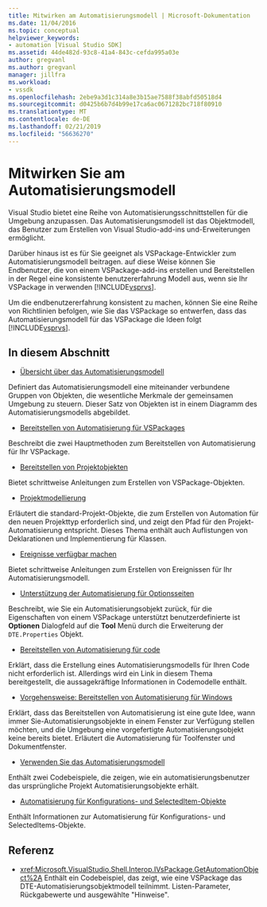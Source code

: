 ```yaml
---
title: Mitwirken am Automatisierungsmodell | Microsoft-Dokumentation
ms.date: 11/04/2016
ms.topic: conceptual
helpviewer_keywords:
- automation [Visual Studio SDK]
ms.assetid: 44de482d-93c8-41a4-843c-cefda995a03e
author: gregvanl
ms.author: gregvanl
manager: jillfra
ms.workload:
- vssdk
ms.openlocfilehash: 2ebe9a3d1c314a8e3b15ae7588f38abfd50518d4
ms.sourcegitcommit: d0425b6b7d4b99e17ca6ac0671282bc718f80910
ms.translationtype: MT
ms.contentlocale: de-DE
ms.lasthandoff: 02/21/2019
ms.locfileid: "56636270"
---
```

# <a name="contribute-to-the-automation-model"></a>Mitwirken Sie am Automatisierungsmodell
Visual Studio bietet eine Reihe von Automatisierungsschnittstellen für die Umgebung anzupassen. Das Automatisierungsmodell ist das Objektmodell, das Benutzer zum Erstellen von Visual Studio-add-ins und-Erweiterungen ermöglicht.

 Darüber hinaus ist es für Sie geeignet als VSPackage-Entwickler zum Automatisierungsmodell beitragen. auf diese Weise können Sie Endbenutzer, die von einem VSPackage-add-ins erstellen und Bereitstellen in der Regel eine konsistente benutzererfahrung Modell aus, wenn sie Ihr VSPackage in verwenden [!INCLUDE[vsprvs](../../code-quality/includes/vsprvs_md.md)].

 Um die endbenutzererfahrung konsistent zu machen, können Sie eine Reihe von Richtlinien befolgen, wie Sie das VSPackage so entwerfen, dass das Automatisierungsmodell für das VSPackage die Ideen folgt [!INCLUDE[vsprvs](../../code-quality/includes/vsprvs_md.md)].

## <a name="in-this-section"></a>In diesem Abschnitt
- [Übersicht über das Automatisierungsmodell](../../extensibility/internals/automation-model-overview.md)

 Definiert das Automatisierungsmodell eine miteinander verbundene Gruppen von Objekten, die wesentliche Merkmale der gemeinsamen Umgebung zu steuern. Dieser Satz von Objekten ist in einem Diagramm des Automatisierungsmodells abgebildet.

- [Bereitstellen von Automatisierung für VSPackages](../../extensibility/internals/providing-automation-for-vspackages.md)

 Beschreibt die zwei Hauptmethoden zum Bereitstellen von Automatisierung für Ihr VSPackage.

- [Bereitstellen von Projektobjekten](../../extensibility/internals/exposing-project-objects.md)

 Bietet schrittweise Anleitungen zum Erstellen von VSPackage-Objekten.

- [Projektmodellierung](../../extensibility/internals/project-modeling.md)

 Erläutert die standard-Projekt-Objekte, die zum Erstellen von Automation für den neuen Projekttyp erforderlich sind, und zeigt den Pfad für den Projekt-Automatisierung entspricht. Dieses Thema enthält auch Auflistungen von Deklarationen und Implementierung für Klassen.

- [Ereignisse verfügbar machen](../../extensibility/internals/exposing-events-in-the-visual-studio-sdk.md)

 Bietet schrittweise Anleitungen zum Erstellen von Ereignissen für Ihr Automatisierungsmodell.

- [Unterstützung der Automatisierung für Optionsseiten](../../extensibility/internals/automation-support-for-options-pages.md)

 Beschreibt, wie Sie ein Automatisierungsobjekt zurück, für die Eigenschaften von einem VSPackage unterstützt benutzerdefinierte ist **Optionen** Dialogfeld auf die **Tool** Menü durch die Erweiterung der `DTE.Properties` Objekt.

- [Bereitstellen von Automatisierung für code](../../extensibility/internals/providing-automation-for-code.md)

 Erklärt, dass die Erstellung eines Automatisierungsmodells für Ihren Code nicht erforderlich ist. Allerdings wird ein Link in diesem Thema bereitgestellt, die aussagekräftige Informationen in Codemodelle enthält.

- [Vorgehensweise: Bereitstellen von Automatisierung für Windows](../../extensibility/internals/how-to-provide-automation-for-windows.md)

 Erklärt, dass das Bereitstellen von Automatisierung ist eine gute Idee, wann immer Sie-Automatisierungsobjekte in einem Fenster zur Verfügung stellen möchten, und die Umgebung eine vorgefertigte Automatisierungsobjekt keine bereits bietet. Erläutert die Automatisierung für Toolfenster und Dokumentfenster.

- [Verwenden Sie das Automatisierungsmodell](../../extensibility/internals/using-the-automation-model.md)

 Enthält zwei Codebeispiele, die zeigen, wie ein automatisierungsbenutzer das ursprüngliche Projekt Automatisierungsobjekte erhält.

- [Automatisierung für Konfigurations- und SelectedItem-Objekte](../../extensibility/internals/automation-for-configuration-and-selecteditem-objects.md)

 Enthält Informationen zur Automatisierung für Konfigurations- und SelectedItems-Objekte.

## <a name="reference"></a>Referenz
- <xref:Microsoft.VisualStudio.Shell.Interop.IVsPackage.GetAutomationObject%2A> Enthält ein Codebeispiel, das zeigt, wie eine VSPackage das DTE-Automatisierungsobjektmodell teilnimmt. Listen-Parameter, Rückgabewerte und ausgewählte "Hinweise".

